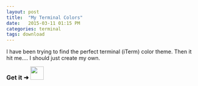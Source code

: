 ```yaml
---
layout: post
title:  "My Terminal Colors"
date:   2015-03-11 01:15 PM
categories: terminal
tags: download
---
```


<p>
I have been trying to find the perfect terminal (iTerm) color theme. Then it hit me.... I should just create my own.
</p>

<img src="https://s3.amazonaws.com/f.cl.ly/items/1R3H3v2y2k3b2W3r2B3O/Screen%20Shot%202015-03-11%20at%201.59.45%20PM.png" alt="" border="0">

<br>
<font size="3"><b>Get it ➜</b>
<a href="http://cl.ly/1m3F2L030F0R/download/Toasty.itermcolors" target="_blank" rel="nofollow"><img src="https://s3.amazonaws.com/f.cl.ly/items/1c1n3M1x2Y0J3a0x2u1u/download.png" alt="" border="0" width="35" height="35"></a>
</font>
<br>